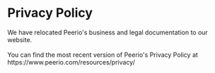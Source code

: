 <h1>Privacy Policy</h1>
We have relocated Peerio's business and legal documentation to our website.
<br>
<br>
You can find the most recent version of Peerio's Privacy Policy at https://www.peerio.com/resources/privacy/
